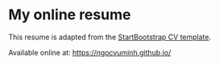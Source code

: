 # My online resume

This resume is adapted from the [StartBootstrap CV template](https://github.com/startbootstrap/startbootstrap-resume).

Available online at: https://ngocvuminh.github.io/
